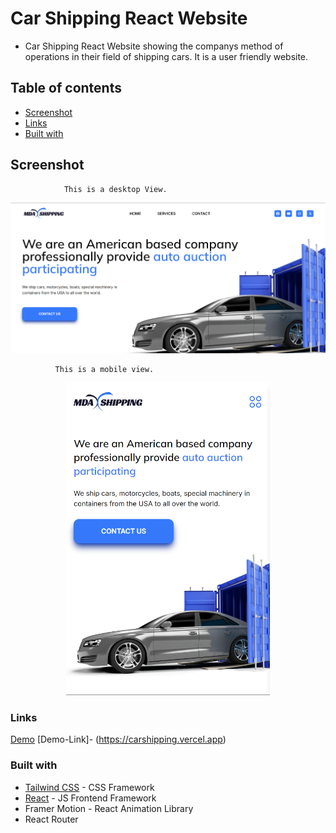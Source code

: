 # Car Shipping  React Website

- Car Shipping React Website showing the companys method of operations in their field of shipping cars. It is a user friendly website. 


## Table of contents

- [Screenshot](#screenshot)
- [Links](#links)
- [Built with](#built-with)

## Screenshot

                This is a desktop View.
                 
<img src="src/assets/screenshot-desktop.png">

              This is a mobile view.
                 
  <p align="center">
   <img src="src/assets/screenshot-mobile.png" height="500px">
  </p>
  
### Links

[Demo](https://carshipping.vercel.app)
[Demo-Link]- (https://carshipping.vercel.app)

### Built with

- [Tailwind CSS](https://tailwindcss.com) - CSS Framework
- [React](https://reactjs.org/) - JS Frontend Framework
- Framer Motion -  React Animation Library
- React Router
